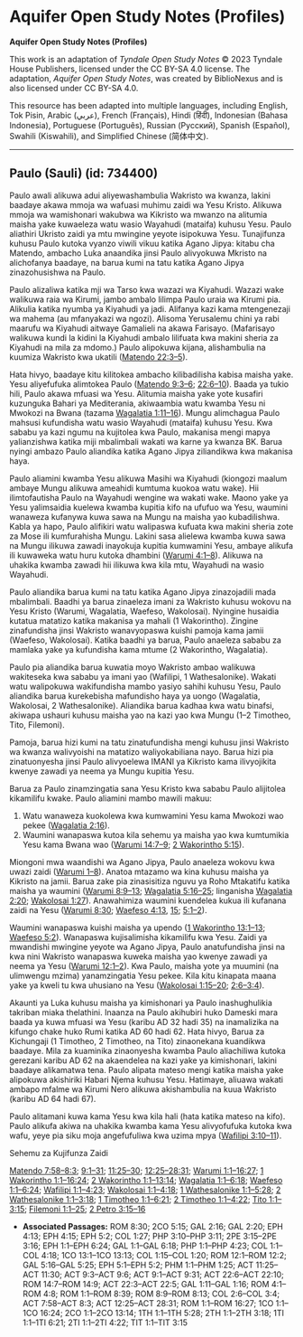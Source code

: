 # Aquifer Open Study Notes (Profiles)

**Aquifer Open Study Notes (Profiles)**

This work is an adaptation of *Tyndale Open Study Notes* © 2023 Tyndale House Publishers, licensed under the CC BY\-SA 4\.0 license. The adaptation, *Aquifer Open Study Notes*, was created by BiblioNexus and is also licensed under CC BY\-SA 4\.0\.

This resource has been adapted into multiple languages, including English, Tok Pisin, Arabic (عربي), French (Français), Hindi (हिंदी), Indonesian (Bahasa Indonesia), Portuguese (Português), Russian (Русский), Spanish (Español), Swahili (Kiswahili), and Simplified Chinese (简体中文).



--------------------------------

## Paulo (Sauli) (id: 734400)

Paulo awali alikuwa adui aliyewashambulia Wakristo wa kwanza, lakini baadaye akawa mmoja wa wafuasi muhimu zaidi wa Yesu Kristo. Alikuwa mmoja wa wamishonari wakubwa wa Kikristo wa mwanzo na alitumia maisha yake kuwaeleza watu wasio Wayahudi (mataifa) kuhusu Yesu. Paulo aliathiri Ukristo zaidi ya mtu mwingine yeyote isipokuwa Yesu. Tunajifunza kuhusu Paulo kutoka vyanzo viwili vikuu katika Agano Jipya: kitabu cha Matendo, ambacho Luka anaandika jinsi Paulo alivyokuwa Mkristo na alichofanya baadaye, na barua kumi na tatu katika Agano Jipya zinazohusishwa na Paulo.

Paulo alizaliwa katika mji wa Tarso kwa wazazi wa Kiyahudi. Wazazi wake walikuwa raia wa Kirumi, jambo ambalo lilimpa Paulo uraia wa Kirumi pia. Alikulia katika nyumba ya Kiyahudi ya jadi. Alifanya kazi kama mtengenezaji wa mahema (au mfanyakazi wa ngozi). Alisoma Yerusalemu chini ya rabi maarufu wa Kiyahudi aitwaye Gamalieli na akawa Farisayo. (Mafarisayo walikuwa kundi la kidini la Kiyahudi ambalo lilifuata kwa makini sheria za Kiyahudi na mila za mdomo.) Paulo alipokuwa kijana, alishambulia na kuumiza Wakristo kwa ukatili ([Matendo 22:3–5](https://ref.ly/Acts22:3-Acts22:5)).

Hata hivyo, baadaye kitu kilitokea ambacho kilibadilisha kabisa maisha yake. Yesu aliyefufuka alimtokea Paulo ([Matendo 9:3–6](https://ref.ly/Acts9:3-Acts9:6); [22:6–10](https://ref.ly/Acts22:6-Acts22:10)). Baada ya tukio hili, Paulo akawa mfuasi wa Yesu. Alitumia maisha yake yote kusafiri kuzunguka Bahari ya Mediterania, akiwaambia watu kwamba Yesu ni Mwokozi na Bwana (tazama [Wagalatia 1:11–16](https://ref.ly/Gal1:11-Gal1:16)). Mungu alimchagua Paulo mahsusi kufundisha watu wasio Wayahudi (mataifa) kuhusu Yesu. Kwa sababu ya kazi ngumu na kujitolea kwa Paulo, makanisa mengi mapya yalianzishwa katika miji mbalimbali wakati wa karne ya kwanza BK. Barua nyingi ambazo Paulo aliandika katika Agano Jipya ziliandikwa kwa makanisa haya.

Paulo aliamini kwamba Yesu alikuwa Masihi wa Kiyahudi (kiongozi maalum ambaye Mungu alikuwa ameahidi kumtuma kuokoa watu wake). Hii ilimtofautisha Paulo na Wayahudi wengine wa wakati wake. Maono yake ya Yesu yalimsaidia kuelewa kwamba kupitia kifo na ufufuo wa Yesu, waumini wanaweza kufanywa kuwa sawa na Mungu na maisha yao kubadilishwa. Kabla ya hapo, Paulo alifikiri watu walipaswa kufuata kwa makini sheria zote za Mose ili kumfurahisha Mungu. Lakini sasa alielewa kwamba kuwa sawa na Mungu ilikuwa zawadi inayokuja kupitia kumwamini Yesu, ambaye alikufa ili kuwaweka watu huru kutoka dhambini ([Warumi 4:1–8](https://ref.ly/Rom4:1-Rom4:8)). Alikuwa na uhakika kwamba zawadi hii ilikuwa kwa kila mtu, Wayahudi na wasio Wayahudi.

Paulo aliandika barua kumi na tatu katika Agano Jipya zinazojadili mada mbalimbali. Baadhi ya barua zinaeleza imani za Wakristo kuhusu wokovu na Yesu Kristo (Warumi, Wagalatia, Waefeso, Wakolosai). Nyingine husaidia kutatua matatizo katika makanisa ya mahali (1 Wakorintho). Zingine zinafundisha jinsi Wakristo wanavyopaswa kuishi pamoja kama jamii (Waefeso, Wakolosai). Katika baadhi ya barua, Paulo anaeleza sababu za mamlaka yake ya kufundisha kama mtume (2 Wakorintho, Wagalatia).

Paulo pia aliandika barua kuwatia moyo Wakristo ambao walikuwa wakiteseka kwa sababu ya imani yao (Wafilipi, 1 Wathesalonike). Wakati watu walipokuwa wakifundisha mambo yasiyo sahihi kuhusu Yesu, Paulo aliandika barua kurekebisha mafundisho haya ya uongo (Wagalatia, Wakolosai, 2 Wathesalonike). Aliandika barua kadhaa kwa watu binafsi, akiwapa ushauri kuhusu maisha yao na kazi yao kwa Mungu (1–2 Timotheo, Tito, Filemoni).

Pamoja, barua hizi kumi na tatu zinatufundisha mengi kuhusu jinsi Wakristo wa kwanza walivyoishi na matatizo waliyokabiliana nayo. Barua hizi pia zinatuonyesha jinsi Paulo alivyoelewa IMANI ya Kikristo kama ilivyojikita kwenye zawadi ya neema ya Mungu kupitia Yesu.

Barua za Paulo zinamzingatia sana Yesu Kristo kwa sababu Paulo alijitolea kikamilifu kwake. Paulo aliamini mambo mawili makuu:

1. Watu wanaweza kuokolewa kwa kumwamini Yesu kama Mwokozi wao pekee ([Wagalatia 2:16](https://ref.ly/Gal2:16)).
2. Waumini wanapaswa kutoa kila sehemu ya maisha yao kwa kumtumikia Yesu kama Bwana wao ([Warumi 14:7–9](https://ref.ly/Rom14:7-Rom14:9); [2 Wakorintho 5:15](https://ref.ly/2Cor5:15)).

Miongoni mwa waandishi wa Agano Jipya, Paulo anaeleza wokovu kwa uwazi zaidi ([Warumi 1–8](https://ref.ly/Rom1:1-Rom8:39)). Anatoa mtazamo wa kina kuhusu maisha ya Kikristo na jamii. Barua zake pia zinasisitiza nguvu ya Roho Mtakatifu katika maisha ya waumini ([Warumi 8:9–13](https://ref.ly/Rom8:9-Rom8:13); [Wagalatia 5:16–25](https://ref.ly/Gal5:16-Gal5:25); linganisha [Wagalatia 2:20](https://ref.ly/Gal2:20); [Wakolosai 1:27](https://ref.ly/Col1:27)). Anawahimiza waumini kuendelea kukua ili kufanana zaidi na Yesu ([Warumi 8:30](https://ref.ly/Rom8:30); [Waefeso 4:13](https://ref.ly/Eph4:13), [15](https://ref.ly/Eph4:15); [5:1–2](https://ref.ly/Eph5:1-Eph5:2)).

Waumini wanapaswa kuishi maisha ya upendo ([1 Wakorintho 13:1–13](https://ref.ly/1Cor13:1-1Cor13:13); [Waefeso 5:2](https://ref.ly/Eph5:2)). Wanapaswa kujisalimisha kikamilifu kwa Yesu. Zaidi ya mwandishi mwingine yeyote wa Agano Jipya, Paulo anatufundisha jinsi na kwa nini Wakristo wanapaswa kuweka maisha yao kwenye zawadi ya neema ya Yesu ([Warumi 12:1–2](https://ref.ly/Rom12:1-Rom12:2)). Kwa Paulo, maisha yote ya muumini (na ulimwengu mzima) yanamzingatia Yesu pekee. Kila kitu kinapata maana yake ya kweli tu kwa uhusiano na Yesu ([Wakolosai 1:15–20](https://ref.ly/Col1:15-Col1:20); [2:6–3:4](https://ref.ly/Col2:6-Col3:4)).

Akaunti ya Luka kuhusu maisha ya kimishonari ya Paulo inashughulikia takriban miaka thelathini. Inaanza na Paulo akihubiri huko Dameski mara baada ya kuwa mfuasi wa Yesu (karibu AD 32 hadi 35\) na inamalizika na kifungo chake huko Rumi katika AD 60 hadi 62\. Hata hivyo, Barua za Kichungaji (1 Timotheo, 2 Timotheo, na Tito) zinaonekana kuandikwa baadaye. Mila za kuaminika zinaonyesha kwamba Paulo aliachiliwa kutoka gerezani karibu AD 62 na akaendelea na kazi yake ya kimishonari, lakini baadaye alikamatwa tena. Paulo alipata mateso mengi katika maisha yake alipokuwa akishiriki Habari Njema kuhusu Yesu. Hatimaye, aliuawa wakati ambapo mfalme wa Kirumi Nero alikuwa akishambulia na kuua Wakristo (karibu AD 64 hadi 67\).

Paulo alitamani kuwa kama Yesu kwa kila hali (hata katika mateso na kifo). Paulo alikufa akiwa na uhakika kwamba kama Yesu alivyofufuka kutoka kwa wafu, yeye pia siku moja angefufuliwa kwa uzima mpya ([Wafilipi 3:10–11](https://ref.ly/Phil3:10-Phil3:11)).

Sehemu za Kujifunza Zaidi

[Matendo 7:58–8:3](https://ref.ly/Acts7:58-Acts8:3); [9:1–31](https://ref.ly/Acts9:1-Acts9:31); [11:25–30](https://ref.ly/Acts11:25-Acts11:30); [12:25–28:31](https://ref.ly/Acts12:25-Acts28:31); [Warumi 1:1–16:27](https://ref.ly/Rom1:1-Rom16:27); [1 Wakorintho 1:1–16:24](https://ref.ly/1Cor1:1-1Cor16:24); [2 Wakorintho 1:1–13:14](https://ref.ly/2Cor1:1-2Cor13:14); [Wagalatia 1:1–6:18](https://ref.ly/Gal1:1-Gal6:18); [Waefeso 1:1–6:24](https://ref.ly/Eph1:1-Eph6:24); [Wafilipi 1:1–4:23](https://ref.ly/Phil1:1-Phil4:23); [Wakolosai 1:1–4:18](https://ref.ly/Col1:1-Col4:18); [1 Wathesalonike 1:1–5:28](https://ref.ly/1Thess1:1-1Thess5:28); [2 Wathesalonike 1:1–3:18](https://ref.ly/2Thess1:1-2Thess3:18); [1 Timotheo 1:1–6:21](https://ref.ly/1Tim1:1-1Tim6:21); [2 Timotheo 1:1–4:22](https://ref.ly/2Tim1:1-2Tim4:22); [Tito 1:1–3:15](https://ref.ly/Titus1:1-Titus3:15); [Filemoni 1:1–25](https://ref.ly/Phlm1:1-Phlm1:25); [2 Petro 3:15–16](https://ref.ly/2Pet3:15-2Pet3:16)

* **Associated Passages:** ROM 8:30; 2CO 5:15; GAL 2:16; GAL 2:20; EPH 4:13; EPH 4:15; EPH 5:2; COL 1:27; PHP 3:10–PHP 3:11; 2PE 3:15–2PE 3:16; EPH 1:1–EPH 6:24; GAL 1:1–GAL 6:18; PHP 1:1–PHP 4:23; COL 1:1–COL 4:18; 1CO 13:1–1CO 13:13; COL 1:15–COL 1:20; ROM 12:1–ROM 12:2; GAL 5:16–GAL 5:25; EPH 5:1–EPH 5:2; PHM 1:1–PHM 1:25; ACT 11:25–ACT 11:30; ACT 9:3–ACT 9:6; ACT 9:1–ACT 9:31; ACT 22:6–ACT 22:10; ROM 14:7–ROM 14:9; ACT 22:3–ACT 22:5; GAL 1:11–GAL 1:16; ROM 4:1–ROM 4:8; ROM 1:1–ROM 8:39; ROM 8:9–ROM 8:13; COL 2:6–COL 3:4; ACT 7:58–ACT 8:3; ACT 12:25–ACT 28:31; ROM 1:1–ROM 16:27; 1CO 1:1–1CO 16:24; 2CO 1:1–2CO 13:14; 1TH 1:1–1TH 5:28; 2TH 1:1–2TH 3:18; 1TI 1:1–1TI 6:21; 2TI 1:1–2TI 4:22; TIT 1:1–TIT 3:15


